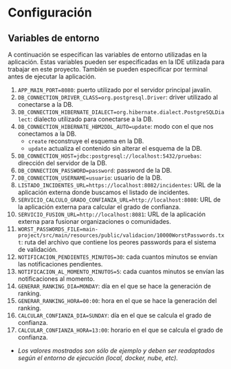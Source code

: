 # Configuración

## Variables de entorno

A continuación se especifican las variables de entorno utilizadas en la aplicación.
Estas variables pueden ser especificadas en la IDE utilizada para trabajar en este proyecto.
También se pueden especificar por terminal antes de ejecutar la aplicación.

1. `APP_MAIN_PORT=8080`: puerto utilizado por el servidor principal javalin.
2. `DB_CONNECTION_DRIVER_CLASS=org.postgresql.Driver`: driver utilizado al conectarse a la DB.
3. `DB_CONNECTION_HIBERNATE_DIALECT=org.hibernate.dialect.PostgreSQLDialect`: dialecto utilizado para conectarse a la DB.
4. `DB_CONNECTION_HIBERNATE_HBM2DDL_AUTO=update`: modo con el que nos conectamos a la DB. 
   * `create` reconstruye el esquema en la DB.
   * `update` actualiza el contenido sin alterar el esquema de la DB.
5. `DB_CONNECTION_HOST=jdbc:postgresql://localhost:5432/pruebas`: dirección del servidor de la DB.
6. `DB_CONNECTION_PASSWORD=password`: password de la DB.
7. `DB_CONNECTION_USERNAME=usuario`: usuario de la DB.
8. `LISTADO_INCIDENTES_URL=https://localhost:8082/incidentes`: URL de la aplicación externa donde buscamos el listado de incidentes.
9. `SERVICIO_CALCULO_GRADO_CONFIANZA_URL=http://localhost:8080`: URL de la aplicación externa para calcular el grado de confianza.
10. `SERVICIO_FUSION_URL=http://localhost:8081`: URL de la aplicación externa para fusionar organizaciones o comunidades.
11. `WORST_PASSWORDS_FILE=main-project/src/main/resources/public/validacion/10000WorstPasswords.txt`: ruta del archivo que contiene los peores passwords para el sistema de validación.
12. `NOTIFICACION_PENDIENTES_MINUTOS=30`: cada cuantos minutos se envían las notificaciones pendientes.
13. `NOTIFICACION_AL_MOMENTO_MINUTOS=5`: cada cuantos minutos se envían las notificaciones al momento.
14. `GENERAR_RANKING_DIA=MONDAY`: día en el que se hace la generación de ranking.
15. `GENERAR_RANKING_HORA=00:00`: hora en el que se hace la generación del ranking.
16. `CALCULAR_CONFIANZA_DIA=SUNDAY`: día en el que se calcula el grado de confianza.
17. `CALCULAR_CONFIANZA_HORA=13:00`: horario en el que se calcula el grado de confianza.
* *Los valores mostrados son sólo de ejemplo y deben ser readaptados según el entorno de ejecución (local, docker, nube, etc).*